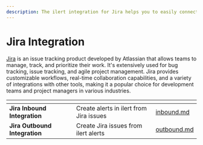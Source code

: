 ```yaml
---
description: The ilert integration for Jira helps you to easily connect ilert with Jira.
---
```


# Jira Integration

[Jira](https://www.atlassian.com/software/jira) is an issue tracking product developed by Atlassian that allows teams to manage, track, and prioritize their work. It's extensively used for bug tracking, issue tracking, and agile project management. Jira provides customizable workflows, real-time collaboration capabilities, and a variety of integrations with other tools, making it a popular choice for development teams and project managers in various industries.&#x20;

<table data-card-size="large" data-view="cards"><thead><tr><th></th><th></th><th data-hidden data-card-target data-type="content-ref"></th></tr></thead><tbody><tr><td><strong>Jira Inbound Integration</strong></td><td>Create alerts in ilert from Jira issues</td><td><a href="inbound.md">inbound.md</a></td></tr><tr><td><strong>Jira Outbound Integration</strong></td><td>Create Jira issues from ilert alerts</td><td><a href="../../outbound-integrations/outbound.md">outbound.md</a></td></tr></tbody></table>
